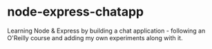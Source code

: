# node-express-chatapp
Learning Node & Express by building a chat application - following an O'Reilly course and adding my own experiments along with it.
